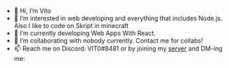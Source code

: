 - 👋 Hi, I’m Vito
- 👀 I’m interested in web developing and everything that includes Node.js. Also I like to code on Skript in minecraft
- 🌱 I’m currently developing Web Apps With React.
- 💞️ I’m collaborating with nobody currently. Contact me for collabs!
- 📫 Reach me on Discord: VIT0#8481 or by joining my [server](https://www.discord.gg/KZngCUaPhJ) and DM-ing me:

<!---
GttMone/GttMone is a ✨ special ✨ repository because its `README.md` (this file) appears on your GitHub profile.
You can click the Preview link to take a look at your changes.
--->

